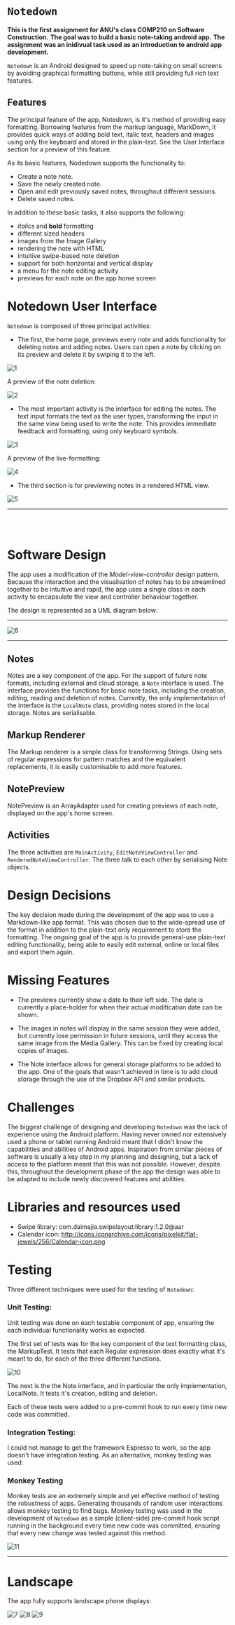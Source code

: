 `Notedown`
=======

**This is the first assignment for ANU's class COMP210 on Software Construction.**
**The goal was to build a basic note-taking android app.**
**The assignment was an inidivual task used as an introduction to android app development.**

`Notedown` is an Android designed to speed up note-taking on small screens by avoiding graphical formatting buttons, while still providing full rich text features.

Features
------

The principal feature of the app, Notedown, is it's method of providing easy formatting. Borrowing features from the markup language, MarkDown, it provides quick ways of adding bold text, italic text, headers and images using only the keyboard and stored in the plain-text. See the User Interface section for a preview of this feature.

As its basic features, Nodedown supports the functionality to:

* Create a note note.
* Save the newly created note.
* Open and edit previously saved notes, throughout different sessions.
* Delete saved notes.

In addition to these basic tasks, it also supports the following:

* *italics* and **bold** formatting
* different sized headers
* images from the Image Gallery
* rendering the note with HTML
* intuitive swipe-based note deletion
* support for both horizontal and vertical display
* a menu for the note editing activity
* previews for each note on the app home screen



Notedown User Interface
=====================

`Notedown` is composed of three principal activities: 

* The first, the home page, previews every note and adds functionality for deleting notes and adding notes. Users can open a note by clicking on its preview and delete it by swiping it to the left.

![1](Previews/1.png)

A preview of the note deletion:

![2](Previews/2.gif)

* The most important activity is the interface for editing the notes. The text input formats the text as the user types, transforming the input in the same view being used to write the note. This provides immediate feedback and formatting, using only keyboard symbols.

![3](Previews/3.png) 

A preview of the live-formatting:

![4](Previews/4.gif)

* The third section is for previewing notes in a rendered HTML view.

![5](Previews/5.png)

----- 

<br /><br />

Software Design
===============

The app uses a modification of the *Model-view-controller* design pattern. Because the interaction and the visualisation of notes has to be streamlined together to be intuitive and rapid, the app uses a single class in each activity to encapsulate the view and controller behaviour together.

The design is represented as a UML diagram below:

-----

![6](Previews/6.png)

-----


Notes
-----

Notes are a key component of the app. For the support of future note formats, including external and cloud storage, a `Note` interface is used. The interface provides the functions for basic note tasks, including the creation, editing, reading and deletion of notes. Currently, the only implementation of the interface is the `LocalNote` class, providing notes stored in the local storage. Notes are serialisable.


Markup Renderer
-----------------

The Markup renderer is a simple class for transforming Strings. Using sets of regular expressions for pattern matches and the equivalent replacements, it is easily customisable to add more features.


NotePreview
----------

NotePreview is an ArrayAdapter used for creating previews of each note, displayed on the app's home screen.


Activities
-------

The three activities are `MainActivity`, `EditNoteViewController` and `RenderedNoteViewController`. The three talk to each other by serialising Note objects.


Design Decisions
================

The key decision made during the development of the app was to use a Markdown-like app format. This was chosen due to the wide-spread use of the format in addition to the plain-text only requirement to store the formatting. The ongoing goal of the app is to provide general-use plain-text editing functionality, being able to easily edit external, online or local files and export them again.


Missing Features
================

* The previews currently show a date to their left side. The date is currently a place-holder for when their actual modification date can be shown.

* The images in notes will display in the same session they were added, but currently lose permission in future sessions, until they access the same image from the Media Gallery. This can be fixed by creating local copies of images.

* The Note interface allows for general storage platforms to be added to the app. One of the goals that wasn't achieved in time is to add cloud storage through the use of the Dropbox API and similar products.



Challenges
==========

The biggest challenge of designing and developing `Notedown` was the lack of experience using the Android platform. Having never owned nor extensively used a phone or tablet running Android meant that I didn't know the capabilities and abilities of Android apps. Inspiration from similar pieces of software is usually a key step in my planning and designing, but a lack of access to the platform meant that this was not possible. However, despite this, throughout the development phase of the app the design was able to be adapted to include newly discovered features and abilities.



Libraries and resources used
============================

* Swipe library: com.daimajia.swipelayout:library:1.2.0@aar
* Calendar icon: http://icons.iconarchive.com/icons/pixelkit/flat-jewels/256/Calendar-icon.png



Testing
=======

Three different techniques were used for the testing of `Notedown`:


### Unit Testing:

Unit testing was done on each testable component of app, ensuring the each individual functionality works as expected.

The first set of tests was for the key component of the text formatting class, the MarkupTest. It tests that each Regular expression does exactly what it's meant to do, for each of the three different functions.

![10](/Previews/10.png)

The next is the the Note interface, and in particular the only implementation, LocalNote. It tests it's creation, editing and deletion.

Each of these tests were added to a pre-commit hook to run every time new code was committed.


### Integration Testing:

I could not manage to get the framework Espresso to work, so the app doesn't have integration testing. As an alternative, monkey testing was used:

### Monkey Testing

Monkey tests are an extremely simple and yet effective method of testing the robustness of apps. Generating thousands of random user interactions allows monkey testing to find bugs. Monkey testing was used in the development of `Notedown` as a simple (client-side) pre-commit hook script running in the background every time new code was committed, ensuring that every new change was tested against this method.

![11](/Previews/11.gif)

--------

Landscape
=========

The app fully supports landscape phone displays:

![7](Previews/7.png)
![8](Previews/8.png)
![9](Previews/9.png)

